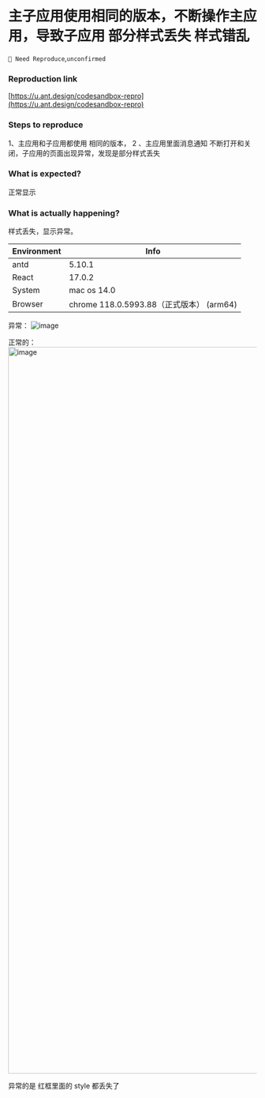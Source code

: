 # 主子应用使用相同的版本，不断操作主应用，导致子应用 部分样式丢失 样式错乱

`🤔 Need Reproduce`,`unconfirmed`

### Reproduction link

[https://u.ant.design/codesandbox-repro](https://u.ant.design/codesandbox-repro)

### Steps to reproduce

1、主应用和子应用都使用 相同的版本，
2 、主应用里面消息通知 不断打开和关闭，子应用的页面出现异常，发现是部分样式丢失

### What is expected?

正常显示

### What is actually happening?

样式丢失，显示异常。

| Environment | Info                                     |
| ----------- | ---------------------------------------- |
| antd        | 5.10.1                                   |
| React       | 17.0.2                                   |
| System      | mac os 14.0                              |
| Browser     | chrome 118.0.5993.88（正式版本） (arm64) |

异常：
![image](https://github.com/ant-design/ant-design/assets/10396795/72c69166-01bc-45ad-b0a1-489bd1402f11)

正常的：
<img width="1472" alt="image" src="https://github.com/ant-design/ant-design/assets/10396795/7bf73b7f-5261-4c37-9af9-0d307369f21b">

异常的是 红框里面的 style 都丢失了

<!-- generated by ant-design-issue-helper. DO NOT REMOVE -->
